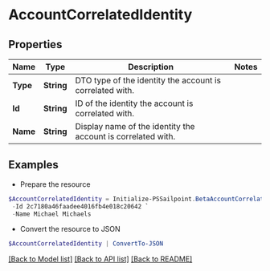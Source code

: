 # AccountCorrelatedIdentity
## Properties

Name | Type | Description | Notes
------------ | ------------- | ------------- | -------------
**Type** | **String** | DTO type of the identity the account is correlated with. | 
**Id** | **String** | ID of the identity the account is correlated with. | 
**Name** | **String** | Display name of the identity the account is correlated with. | 

## Examples

- Prepare the resource
```powershell
$AccountCorrelatedIdentity = Initialize-PSSailpoint.BetaAccountCorrelatedIdentity  -Type IDENTITY `
 -Id 2c7180a46faadee4016fb4e018c20642 `
 -Name Michael Michaels
```

- Convert the resource to JSON
```powershell
$AccountCorrelatedIdentity | ConvertTo-JSON
```

[[Back to Model list]](../README.md#documentation-for-models) [[Back to API list]](../README.md#documentation-for-api-endpoints) [[Back to README]](../README.md)

